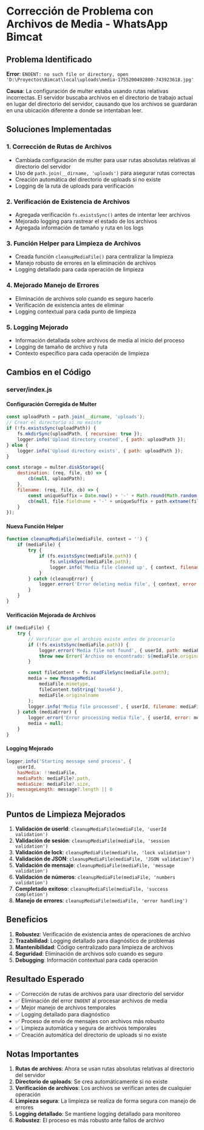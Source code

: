 # Corrección de Problema con Archivos de Media - WhatsApp Bimcat

## Problema Identificado

**Error**: `ENOENT: no such file or directory, open 'D:\Proyectos\Bimcat\local\uploads\media-1755200492800-743923618.jpg'`

**Causa**: La configuración de multer estaba usando rutas relativas incorrectas. El servidor buscaba archivos en el directorio de trabajo actual en lugar del directorio del servidor, causando que los archivos se guardaran en una ubicación diferente a donde se intentaban leer.

## Soluciones Implementadas

### 1. Corrección de Rutas de Archivos
- Cambiada configuración de multer para usar rutas absolutas relativas al directorio del servidor
- Uso de `path.join(__dirname, 'uploads')` para asegurar rutas correctas
- Creación automática del directorio de uploads si no existe
- Logging de la ruta de uploads para verificación

### 2. Verificación de Existencia de Archivos
- Agregada verificación `fs.existsSync()` antes de intentar leer archivos
- Mejorado logging para rastrear el estado de los archivos
- Agregada información de tamaño y ruta en los logs

### 3. Función Helper para Limpieza de Archivos
- Creada función `cleanupMediaFile()` para centralizar la limpieza
- Manejo robusto de errores en la eliminación de archivos
- Logging detallado para cada operación de limpieza

### 4. Mejorado Manejo de Errores
- Eliminación de archivos solo cuando es seguro hacerlo
- Verificación de existencia antes de eliminar
- Logging contextual para cada punto de limpieza

### 5. Logging Mejorado
- Información detallada sobre archivos de media al inicio del proceso
- Logging de tamaño de archivo y ruta
- Contexto específico para cada operación de limpieza

## Cambios en el Código

### server/index.js

#### Configuración Corregida de Multer
```javascript
const uploadPath = path.join(__dirname, 'uploads');
// Crear el directorio si no existe
if (!fs.existsSync(uploadPath)) {
    fs.mkdirSync(uploadPath, { recursive: true });
    logger.info('Upload directory created', { path: uploadPath });
} else {
    logger.info('Upload directory exists', { path: uploadPath });
}

const storage = multer.diskStorage({
    destination: (req, file, cb) => {
        cb(null, uploadPath);
    },
    filename: (req, file, cb) => {
        const uniqueSuffix = Date.now() + '-' + Math.round(Math.random() * 1E9);
        cb(null, file.fieldname + '-' + uniqueSuffix + path.extname(file.originalname));
    }
});
```

#### Nueva Función Helper
```javascript
function cleanupMediaFile(mediaFile, context = '') {
    if (mediaFile) {
        try {
            if (fs.existsSync(mediaFile.path)) {
                fs.unlinkSync(mediaFile.path);
                logger.info('Media file cleaned up', { context, filename: mediaFile.originalname });
            }
        } catch (cleanupError) {
            logger.error('Error deleting media file', { context, error: cleanupError.message, path: mediaFile.path });
        }
    }
}
```

#### Verificación Mejorada de Archivos
```javascript
if (mediaFile) {
    try {
        // Verificar que el archivo existe antes de procesarlo
        if (!fs.existsSync(mediaFile.path)) {
            logger.error('Media file not found', { userId, path: mediaFile.path });
            throw new Error(`Archivo no encontrado: ${mediaFile.originalname}`);
        }

        const fileContent = fs.readFileSync(mediaFile.path);
        media = new MessageMedia(
            mediaFile.mimetype,
            fileContent.toString('base64'),
            mediaFile.originalname
        );
        logger.info('Media file processed', { userId, filename: mediaFile.originalname, size: fileContent.length });
    } catch (mediaError) {
        logger.error('Error processing media file', { userId, error: mediaError.message, path: mediaFile.path });
        media = null;
    }
}
```

#### Logging Mejorado
```javascript
logger.info('Starting message send process', { 
    userId, 
    hasMedia: !!mediaFile, 
    mediaPath: mediaFile?.path,
    mediaSize: mediaFile?.size,
    messageLength: message?.length || 0
});
```

## Puntos de Limpieza Mejorados

1. **Validación de userId**: `cleanupMediaFile(mediaFile, 'userId validation')`
2. **Validación de sesión**: `cleanupMediaFile(mediaFile, 'session validation')`
3. **Validación de lock**: `cleanupMediaFile(mediaFile, 'lock validation')`
4. **Validación de JSON**: `cleanupMediaFile(mediaFile, 'JSON validation')`
5. **Validación de mensaje**: `cleanupMediaFile(mediaFile, 'message validation')`
6. **Validación de números**: `cleanupMediaFile(mediaFile, 'numbers validation')`
7. **Completado exitoso**: `cleanupMediaFile(mediaFile, 'success completion')`
8. **Manejo de errores**: `cleanupMediaFile(mediaFile, 'error handling')`

## Beneficios

1. **Robustez**: Verificación de existencia antes de operaciones de archivo
2. **Trazabilidad**: Logging detallado para diagnóstico de problemas
3. **Mantenibilidad**: Código centralizado para limpieza de archivos
4. **Seguridad**: Eliminación de archivos solo cuando es seguro
5. **Debugging**: Información contextual para cada operación

## Resultado Esperado

- ✅ Corrección de rutas de archivos para usar directorio del servidor
- ✅ Eliminación del error `ENOENT` al procesar archivos de media
- ✅ Mejor manejo de archivos temporales
- ✅ Logging detallado para diagnóstico
- ✅ Proceso de envío de mensajes con archivos más robusto
- ✅ Limpieza automática y segura de archivos temporales
- ✅ Creación automática del directorio de uploads si no existe

## Notas Importantes

1. **Rutas de archivos**: Ahora se usan rutas absolutas relativas al directorio del servidor
2. **Directorio de uploads**: Se crea automáticamente si no existe
3. **Verificación de archivos**: Los archivos se verifican antes de cualquier operación
4. **Limpieza segura**: La limpieza se realiza de forma segura con manejo de errores
5. **Logging detallado**: Se mantiene logging detallado para monitoreo
6. **Robustez**: El proceso es más robusto ante fallos de archivo
